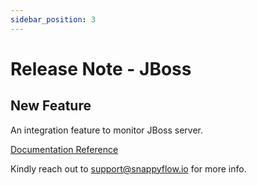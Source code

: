 ```yaml
---
sidebar_position: 3 
---
```

# Release Note - JBoss

## New Feature

An integration feature to monitor JBoss server.

[Documentation Reference](/docs/sidebar-snappyflow-saas/Integrations/jboss)

Kindly reach out to [support@snappyflow.io](mailto:support@snappyflow.io) for more info.
